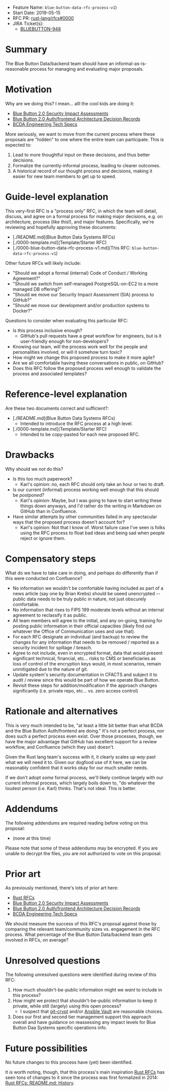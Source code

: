 - Feature Name: `blue-button-data-rfc-process-v1`)
- Start Date: 2019-05-15
- RFC PR: [rust-lang/rfcs#0000](https://github.com/rust-lang/rfcs/pull/0000)
- JIRA Ticket(s):
    - [BLUEBUTTON-948](https://jira.cms.gov/browse/BLUEBUTTON-948)

# Summary
[summary]: #summary

The Blue Button Data/backend team should have an informal-as-is-reasonable process for managing and evaluating major proposals.

# Motivation
[motivation]: #motivation

Why are we doing this? I mean... alll the cool kids are doing it:

* [Blue Button 2.0 Security Impact Assessments](https://confluence.cms.gov/pages/viewpage.action?pageId=143363056)
* [Blue Button 2.0 Auth/frontend Architecture Decision Records](https://confluence.cms.gov/display/BB/Architecture+Decision+Records)
* [BCDA Engineering Tech Specs](https://confluence.cms.gov/display/BCDA/BCDA+Engineering)

More seriously, we want to move from the current process where these proposals are "hidden" to one where the entire team can participate. This is expected to:

1. Lead to more thoughtful input on these decisions, and thus better decisions.
2. Formalize the currently-informal process, leading to clearer outcomes.
3. A historical record of our thought process and decisions, making it easier for new team members to get up to speed.

# Guide-level explanation
[guide-level-explanation]: #guide-level-explanation

This very-first RFC is a "process only" RFC, in which the team will detail, discuss, and agree on a formal process for making major decisions, e.g. on architecture, process (like this!), and major features.
Specifically, we're reviewing and hopefully approving these documents:

* [./README.md](Blue Button Data Systems RFCs)
* [./0000-template.md](Template/Starter RFC)
* [./0000-blue-button-data-rfc-process-v1.md](This RFC: `blue-button-data-rfc-process-v1`)

Other future RFCs will likely include:

* "Should we adopt a formal (internal) Code of Conduct / Working Agreement?"
* "Should we switch from self-managed PostgreSQL-on-EC2 to a more managed DB offering?"
* "Should we move our Security Impact Assessment (SIA) process to GitHub?"
* "Should we move our development and/or production systems to Docker?"

Questions to consider when evaluating this particular RFC:

* Is this process inclusive enough?
    * GitHub's pull requests have a great workflow for engineers, but is it user-friendly enough for non-developers?
* Knowing our team, will the process work well for the people and personalities involved, or will it somehow turn toxic?
* How might we change this proposed process to make it more agile?
* Are we all comfortable having these conversations in public, on GitHub?
* Does this RFC follow the proposed process well enough to validate the process and associated templates?

# Reference-level explanation
[reference-level-explanation]: #reference-level-explanation

Are these two documents correct and sufficient?:

* [./README.md](Blue Button Data Systems RFCs)
    * Intended to introduce the RFC process at a high level.
* [./0000-template.md](Template/Starter RFC)
    * Intended to be copy-pasted for each new proposed RFC.

# Drawbacks
[drawbacks]: #drawbacks

Why should we *not* do this?

* Is this too much paperwork?
    * Karl's opinion: no, each RFC should only take an hour or two to draft.
* Is our current (informal) process working well enough that this should be *postpone*d?
    * Karl's opinion: Maybe, but I was going to have to start writing these things down anyways, and I'd rather do the writing in Markdown on GitHub than in Confluence.
* Have similar attempts by other communities failed in any spectacular ways that the proposed process doesn't account for?
    * Karl's opinion: Not that I know of. Worst failure case I've seen is folks using the RFC process to float bad ideas and being sad when people reject or ignore them.

# Compensatory steps
[compensatory-steps]: #compensatory-steps

What do we have to take care in doing, and perhaps do differently than if this were conducted on Confluence?

* No information we wouldn't be comfortable having included as part of a news article (say one by Brian Krebs) should be useed unencrypted -- public data needs to be truly public in nature, not just obscurely comfortable.
* No information that rises to FIPS 199 moderate levels without an internal agreement to reclassify it as public.
* All team members will agree to the initial, and any on-going, training for posting public information in their official capacities (likely find out whatever the Office of Communication uses and use that).
* For each RFC designate an individual (and backup) to review the changes for any information that needs to be removed / reported as a security incident for spillage / breach.
* Agree to not include, even in encrypted format, data that would present significant technical, financial, etc... risks to CMS or beneficiaries as loss of control of the encryption keys would, in most scenarios, remain unmitigated due to the nature of git.
* Update system's security documentation in CFACTS and subject it to audit / review since this would be part of how we operate Blue Button.
* Revisit these steps for addition/modification if the approach changes significantly (i.e. private repo, etc... vs. zero access control)

# Rationale and alternatives
[rationale-and-alternatives]: #rationale-and-alternatives

This is very much intended to be, "at least a little bit better than what BCDA and the Blue Button Auth/frontend are doing."
It's not a perfect process, nor does such a perfect process even exist.
Over those processes, though, we have the major advantage that GitHub has excellent support for a review workflow, and Confluence (which they use) doesn't.

Given the Rust lang team's success with it, it clearly scales up _way_ past what we will need it to.
Given our dogfood use of it here, we can be reasonably confident that it works okay for our much smaller needs.

If we don't adopt _some_ formal process, we'll likely continue largely with our current informal process, which largely boils down to, "do whatever the loudest person (i.e. Karl) thinks.
That's not ideal.
This is better.

# Addendums
[addendums]: #addendums

The following addendums are required reading before voting on this proposal:

* (none at this time)

Please note that some of these addendums may be encrypted. If you are unable to decrypt the files, you are not authorized to vote on this proposal.

# Prior art
[prior-art]: #prior-art

As previously mentioned, there's lots of prior art here:

* [Rust RFCs](https://raw.githubusercontent.com/rust-lang/rfcs/)
* [Blue Button 2.0 Security Impact Assessments](https://confluence.cms.gov/pages/viewpage.action?pageId=143363056)
* [Blue Button 2.0 Auth/frontend Architecture Decision Records](https://confluence.cms.gov/display/BB/Architecture+Decision+Records)
* [BCDA Engineering Tech Specs](https://confluence.cms.gov/display/BCDA/BCDA+Engineering)

We should measure the success of this RFC's proposal against those by comparing the relevant team/community sizes vs. engagement in the RFC process.
What percentage of the Blue Button Data/backend team gets involved in RFCs, on average?

# Unresolved questions
[unresolved-questions]: #unresolved-questions

The following unresolved questions were identified during review of this RFC:

1. How much shouldn't-be-public information might we _want_ to include in this process?
2. How might we protect that shouldn't-be-public information to keep it private, while still (largely) using this open process?
    * I suspect that [git-crypt](https://github.com/AGWA/git-crypt) and/or [Ansible Vault](https://docs.ansible.com/ansible/latest/user_guide/vault.html) are reasonable choices.
3. Does our first and second tier management support this approach overall and have guidance on reassessing any impact levels for Blue Button Daa Systems specific operations info.

# Future possibilities
[future-possibilities]: #future-possibilities

No future changes to this process have (yet) been identified.

It *is* worth noting, though, that this process's main inspiration [Rust RFCs](https://github.com/rust-lang/rfcs/) has seen tons of changes to it since the process was first formalized in 2014: [Rust RFCs: README.md: History](https://github.com/rust-lang/rfcs/commits/master/README.md).

